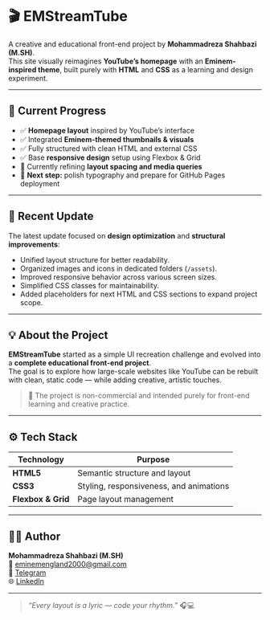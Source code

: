 # 🎬 EMStreamTube

A creative and educational front-end project by **Mohammadreza Shahbazi (M.SH)**.  
This site visually reimagines **YouTube’s homepage** with an **Eminem-inspired theme**, built purely with **HTML** and **CSS** as a learning and design experiment.

---

## 🚀 Current Progress

- ✅ **Homepage layout** inspired by YouTube’s interface  
- ✅ Integrated **Eminem-themed thumbnails & visuals**  
- ✅ Fully structured with clean HTML and external CSS  
- ✅ Base **responsive design** setup using Flexbox & Grid  
- 🔧 Currently refining **layout spacing and media queries**  
- 🎯 **Next step:** polish typography and prepare for GitHub Pages deployment  

---

## 💾 Recent Update

The latest update focused on **design optimization** and **structural improvements**:

- Unified layout structure for better readability.  
- Organized images and icons in dedicated folders (`/assets`).  
- Improved responsive behavior across various screen sizes.  
- Simplified CSS classes for maintainability.  
- Added placeholders for next HTML and CSS sections to expand project scope.

---

## 💡 About the Project

**EMStreamTube** started as a simple UI recreation challenge and evolved into a **complete educational front-end project**.  
The goal is to explore how large-scale websites like YouTube can be rebuilt with clean, static code — while adding creative, artistic touches.

> 🧠 The project is non-commercial and intended purely for front-end learning and creative practice.

---

## ⚙️ Tech Stack

| Technology | Purpose |
|-------------|----------|
| **HTML5** | Semantic structure and layout |
| **CSS3** | Styling, responsiveness, and animations |
| **Flexbox & Grid** | Page layout management |

---

## 👨‍💻 Author

**Mohammadreza Shahbazi (M.SH)**  
📧 [eminemengland2000@gmail.com](mailto:eminemengland2000@gmail.com)  
💬 [Telegram](https://t.me/STANsoSAD)  
🌐 [LinkedIn](https://www.linkedin.com/in/mohammadreza-shahbazi-313sh/)

---

> _“Every layout is a lyric — code your rhythm.”_ 🎧💻
